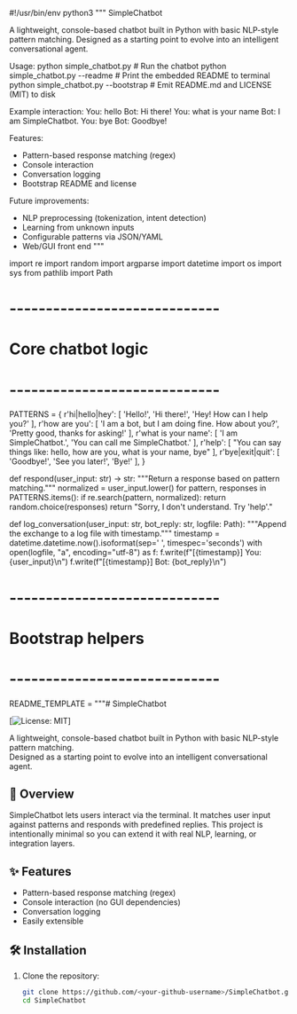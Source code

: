 #!/usr/bin/env python3
"""
SimpleChatbot

A lightweight, console-based chatbot built in Python with basic NLP-style pattern matching.
Designed as a starting point to evolve into an intelligent conversational agent.

Usage:
    python simple_chatbot.py             # Run the chatbot
    python simple_chatbot.py --readme    # Print the embedded README to terminal
    python simple_chatbot.py --bootstrap # Emit README.md and LICENSE (MIT) to disk

Example interaction:
    You: hello
    Bot: Hi there!
    You: what is your name
    Bot: I am SimpleChatbot.
    You: bye
    Bot: Goodbye!

Features:
- Pattern-based response matching (regex)
- Console interaction
- Conversation logging
- Bootstrap README and license

Future improvements:
- NLP preprocessing (tokenization, intent detection)
- Learning from unknown inputs
- Configurable patterns via JSON/YAML
- Web/GUI front end
"""

import re
import random
import argparse
import datetime
import os
import sys
from pathlib import Path

# -----------------------------
# Core chatbot logic
# -----------------------------
PATTERNS = {
    r'hi|hello|hey': [
        'Hello!', 'Hi there!', 'Hey! How can I help you?'
    ],
    r'how are you': [
        'I am a bot, but I am doing fine. How about you?',
        'Pretty good, thanks for asking!'
    ],
    r'what is your name': [
        'I am SimpleChatbot.', 'You can call me SimpleChatbot.'
    ],
    r'help': [
        "You can say things like: hello, how are you, what is your name, bye"
    ],
    r'bye|exit|quit': [
        'Goodbye!', 'See you later!', 'Bye!'
    ],
}


def respond(user_input: str) -> str:
    """Return a response based on pattern matching."""
    normalized = user_input.lower()
    for pattern, responses in PATTERNS.items():
        if re.search(pattern, normalized):
            return random.choice(responses)
    return "Sorry, I don't understand. Try 'help'."


def log_conversation(user_input: str, bot_reply: str, logfile: Path):
    """Append the exchange to a log file with timestamp."""
    timestamp = datetime.datetime.now().isoformat(sep=' ', timespec='seconds')
    with open(logfile, "a", encoding="utf-8") as f:
        f.write(f"[{timestamp}] You: {user_input}\n")
        f.write(f"[{timestamp}] Bot: {bot_reply}\n")


# -----------------------------
# Bootstrap helpers
# -----------------------------
README_TEMPLATE = """# SimpleChatbot

[![License: MIT](https://img.shields.io/badge/License-MIT-yellow.svg)]

A lightweight, console-based chatbot built in Python with basic NLP-style pattern matching.  
Designed as a starting point to evolve into an intelligent conversational agent.

## 🎯 Overview

SimpleChatbot lets users interact via the terminal. It matches user input against patterns and responds with predefined replies. This project is intentionally minimal so you can extend it with real NLP, learning, or integration layers.

## ✨ Features

- Pattern-based response matching (regex)
- Console interaction (no GUI dependencies)
- Conversation logging
- Easily extensible

## 🛠️ Installation

1. Clone the repository:
   ```bash
   git clone https://github.com/<your-github-username>/SimpleChatbot.git
   cd SimpleChatbot
